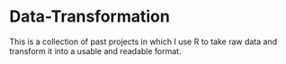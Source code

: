# Data-Transformation
This is a collection of past projects in which I use R to take raw data and transform it into a usable and readable format.
